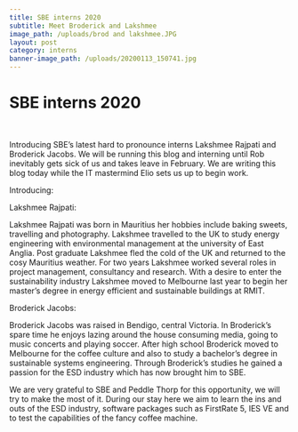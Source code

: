 ```yaml
---
title: SBE interns 2020
subtitle: Meet Broderick and Lakshmee
image_path: /uploads/brod and lakshmee.JPG
layout: post
category: interns
banner-image_path: /uploads/20200113_150741.jpg
---
```


# SBE interns 2020

&nbsp;

Introducing SBE’s latest hard to pronounce interns Lakshmee Rajpati and Broderick Jacobs. We will be running this blog and interning until Rob inevitably gets sick of us and takes leave in February. We are writing this blog today while the IT mastermind Elio sets us up to begin work.

Introducing:

Lakshmee Rajpati:

Lakshmee Rajpati was born in Mauritius her hobbies include baking sweets, travelling and photography. Lakshmee travelled to the UK to study energy engineering with environmental management at the university of East Anglia. Post graduate Lakshmee fled the cold of the UK and returned to the cosy Mauritius weather. For two years Lakshmee worked several roles in project management, consultancy and research. With a desire to enter the sustainability industry Lakshmee moved to Melbourne last year to begin her master’s degree in energy efficient and sustainable buildings at RMIT.

Broderick Jacobs:

Broderick Jacobs was raised in Bendigo, central Victoria. In Broderick’s spare time he enjoys lazing around the house consuming media, going to music concerts and playing soccer. After high school Broderick moved to Melbourne for the coffee culture and also to study a bachelor’s degree in sustainable systems engineering. Through Broderick’s studies he gained a passion for the ESD industry which has now brought him to SBE.

We are very grateful to SBE and Peddle Thorp for this opportunity, we will try to make the most of it. During our stay here we aim to learn the ins and outs of the ESD industry, software packages such as FirstRate 5, IES VE and to test the capabilities of the fancy coffee machine.